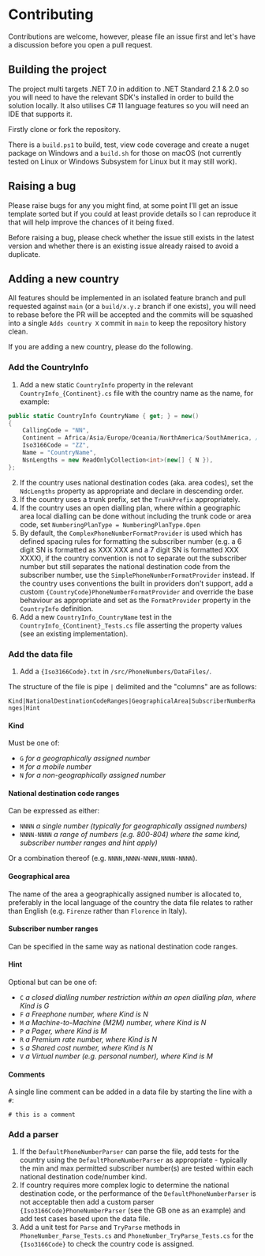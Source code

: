 # Contributing

Contributions are welcome, however, please file an issue first and let's have a discussion before you open a pull request.

## Building the project

The project multi targets .NET 7.0 in addition to .NET Standard 2.1 & 2.0 so you will need to have the relevant SDK's installed in order to build the solution locally. It also utilises C# 11 language features so you will need an IDE that supports it.

Firstly clone or fork the repository.

There is a `build.ps1` to build, test, view code coverage and create a nuget package on Windows and a `build.sh` for those on macOS (not currently tested on Linux or Windows Subsystem for Linux but it may still work).

## Raising a bug

Please raise bugs for any you might find, at some point I'll get an issue template sorted but if you could at least provide details so I can reproduce it that will help improve the chances of it being fixed.

Before raising a bug, please check whether the issue still exists in the latest version and whether there is an existing issue already raised to avoid a duplicate.

## Adding a new country

All features should be implemented in an isolated feature branch and pull requested against `main` (or a `build/x.y.z` branch if one exists), you will need to rebase before the PR will be accepted and the commits will be squashed into a single `Adds country X` commit in `main` to keep the repository history clean.

If you are adding a new country, please do the following.

### Add the CountryInfo

1. Add a new static `CountryInfo` property in the relevant `CountryInfo_{Continent}.cs` file with the country name as the name, for example:

```csharp
public static CountryInfo CountryName { get; } = new()
{
    CallingCode = "NN",
    Continent = Africa/Asia/Europe/Oceania/NorthAmerica/SouthAmerica, // as appropriate
    Iso3166Code = "ZZ",
    Name = "CountryName",
    NsnLengths = new ReadOnlyCollection<int>(new[] { N }),
};
```

2. If the country uses national destination codes (aka. area codes), set the `NdcLengths` property as appropriate and declare in descending order.
3. If the country uses a trunk prefix, set the `TrunkPrefix` appropriately.
4. If the country uses an open dialling plan, where within a geographic area local dialling can be done without including the trunk code or area code, set `NumberingPlanType = NumberingPlanType.Open`
5. By default, the `ComplexPhoneNumberFormatProvider` is used which has defined spacing rules for formatting the subscriber number (e.g. a 6 digit SN is formatted as XXX XXX and a 7 digit SN is formatted XXX XXXX), if the country convention is not to separate out the subscriber number but still separates the national destination code from the subscriber number, use the `SimplePhoneNumberFormatProvider` instead. If the country uses conventions the built in providers don't support, add a custom `{CountryCode}PhoneNumberFormatProvider` and override the base behaviour as appropriate and set as the `FormatProvider` property in the `CountryInfo` definition.
6. Add a new `CountryInfo_CountryName` test in the `CountryInfo_{Continent}_Tests.cs` file asserting the property values (see an existing implementation).

### Add the data file

1. Add a `{Iso3166Code}.txt` in `/src/PhoneNumbers/DataFiles/`.

The structure of the file is pipe `|` delimited and the "columns" are as follows:

`Kind|NationalDestinationCodeRanges|GeographicalArea|SubscriberNumberRanges|Hint`

#### Kind

Must be one of:

- `G` _for a geographically assigned number_
- `M` _for a mobile number_
- `N` _for a non-geographically assigned number_

#### National destination code ranges

Can be expressed as either:

- `NNNN` _a single number (typically for geographically assigned numbers)_
- `NNNN-NNNN` _a range of numbers (e.g. 800-804) where the same kind, subscriber number ranges and hint apply)_

Or a combination thereof (e.g. `NNNN,NNNN-NNNN,NNNN-NNNN`).

#### Geographical area

The name of the area a geographically assigned number is allocated to, preferably in the local language of the country the data file relates to rather than English (e.g. `Firenze` rather than `Florence` in Italy).

#### Subscriber number ranges

Can be specified in the same way as national destination code ranges.

#### Hint

Optional but can be one of:

- `C` _a closed dialling number restriction within an open dialling plan, where Kind is G_
- `F` _a Freephone number, where Kind is N_
- `M` _a Machine-to-Machine (M2M) number, where Kind is N_
- `P` _a Pager, where Kind is M_
- `R` _a Premium rate number, where Kind is N_
- `S` _a Shared cost number, where Kind is N_
- `V` _a Virtual number (e.g. personal number), where Kind is M_

#### Comments

A single line comment can be added in a data file by starting the line with a `#`:

```text
# this is a comment
```

### Add a parser

1. If the `DefaultPhoneNumberParser` can parse the file, add tests for the country using the `DefaultPhoneNumberParser` as appropriate - typically the min and max permitted subscriber number(s) are tested within each national destination code/number kind.
2. If country requires more complex logic to determine the national destination code, or the performance of the `DefaultPhoneNumberParser` is not acceptable then add a custom parser `{Iso3166Code}PhoneNumberParser` (see the GB one as an example) and add test cases based upon the data file.
3. Add a unit test for `Parse` and `TryParse` methods in `PhoneNumber_Parse_Tests.cs` and `PhoneNumber_TryParse_Tests.cs` for the `{Iso3166Code}` to check the country code is assigned.

